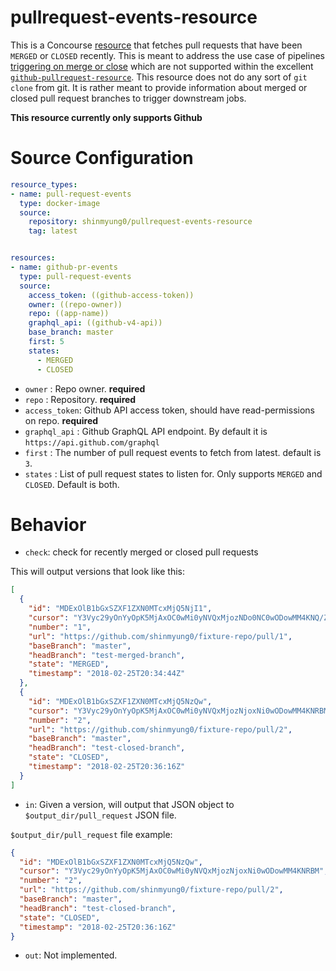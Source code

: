 # pullrequest-events-resource

This is a Concourse [resource][concourse-resource] that fetches pull requests that have been `MERGED` or `CLOSED` recently.
This is meant to address the use case of pipelines [triggering on merge or close][git-issue] which are not supported within the excellent
[`github-pullrequest-resource`][gpr]. This resource does not do any sort of `git clone` from git. 
It is rather meant to provide information about merged or closed pull request branches to trigger downstream jobs.


**This resource currently only supports Github**

[concourse-resource]: https://concourse.ci/implementing-resources.html
[git-issue]: https://github.com/jtarchie/github-pullrequest-resource/issues/128
[gpr]: https://github.com/jtarchie/github-pullrequest-resource

# Source Configuration

```yaml
resource_types:
- name: pull-request-events
  type: docker-image
  source:
    repository: shinmyung0/pullrequest-events-resource
    tag: latest


resources:
- name: github-pr-events
  type: pull-request-events
  source:
    access_token: ((github-access-token))
    owner: ((repo-owner))
    repo: ((app-name))
    graphql_api: ((github-v4-api))
    base_branch: master
    first: 5
    states:
      - MERGED
      - CLOSED
```

* `owner` : Repo owner. **required**
* `repo` : Repository. **required**
* `access_token`: Github API access token, should have read-permissions on repo. **required**
* `graphql_api` : Github GraphQL API endpoint. By default it is `https://api.github.com/graphql`
* `first` : The number of pull request events to fetch from latest. default is `3`.
* `states` : List of pull request states to listen for. Only supports `MERGED` and `CLOSED`. Default is both.


# Behavior

- `check`: check for recently merged or closed pull requests

This will output versions that look like this:

```json
[
  {
    "id": "MDExOlB1bGxSZXF1ZXN0MTcxMjQ5NjI1",
    "cursor": "Y3Vyc29yOnYyOpK5MjAxOC0wMi0yNVQxMjozNDo0NC0wODowMM4KNQ/Z",
    "number": "1",
    "url": "https://github.com/shinmyung0/fixture-repo/pull/1",
    "baseBranch": "master",
    "headBranch": "test-merged-branch",
    "state": "MERGED",
    "timestamp": "2018-02-25T20:34:44Z"
  },
  {
    "id": "MDExOlB1bGxSZXF1ZXN0MTcxMjQ5NzQw",
    "cursor": "Y3Vyc29yOnYyOpK5MjAxOC0wMi0yNVQxMjozNjoxNi0wODowMM4KNRBM",
    "number": "2",
    "url": "https://github.com/shinmyung0/fixture-repo/pull/2",
    "baseBranch": "master",
    "headBranch": "test-closed-branch",
    "state": "CLOSED",
    "timestamp": "2018-02-25T20:36:16Z"
  }
]

```


- `in`: Given a version, will output that JSON object to `$output_dir/pull_request` JSON file.

`$output_dir/pull_request` file example:
```json
{
  "id": "MDExOlB1bGxSZXF1ZXN0MTcxMjQ5NzQw",
  "cursor": "Y3Vyc29yOnYyOpK5MjAxOC0wMi0yNVQxMjozNjoxNi0wODowMM4KNRBM",
  "number": "2",
  "url": "https://github.com/shinmyung0/fixture-repo/pull/2",
  "baseBranch": "master",
  "headBranch": "test-closed-branch",
  "state": "CLOSED",
  "timestamp": "2018-02-25T20:36:16Z"
}
```


- `out`: Not implemented.